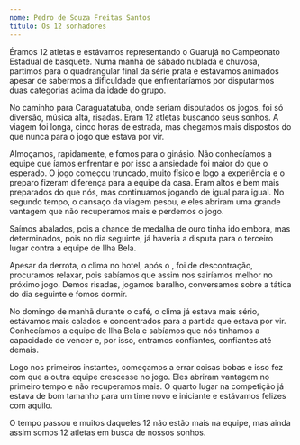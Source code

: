 ```yaml
---
nome: Pedro de Souza Freitas Santos
titulo: Os 12 sonhadores
---
```


Éramos 12 atletas e estávamos representando o Guarujá no Campeonato Estadual de basquete. Numa manhã de sábado nublada e chuvosa, partimos para o quadrangular final da série prata e estávamos animados apesar de sabermos a dificuldade que enfrentaríamos por disputarmos duas categorias acima da idade do grupo.

No caminho para Caraguatatuba, onde seriam disputados os jogos, foi só diversão, música alta, risadas.  Eram 12 atletas buscando seus sonhos. A viagem foi longa, cinco  horas de estrada, mas chegamos mais dispostos do que nunca para o jogo que estava por vir.

Almoçamos, rapidamente,  e fomos para o ginásio. Não conhecíamos a equipe que íamos enfrentar e por isso a ansiedade foi maior do que o esperado. O jogo começou truncado, muito físico e logo a experiência e o preparo fizeram diferença para a equipe da casa. Eram altos e bem mais preparados do que nós, mas continuamos jogando de igual para igual. No segundo tempo,  o cansaço da viagem pesou,  e eles abriram uma grande vantagem que não recuperamos mais e perdemos o jogo.

Saímos abalados, pois a chance de medalha de ouro tinha ido embora, mas determinados,  pois no dia seguinte,  já haveria a disputa para o terceiro lugar contra a equipe de Ilha Bela.

Apesar da derrota,  o clima no hotel, após o ,  foi de descontração, procuramos relaxar,  pois sabíamos que assim nos sairíamos melhor no próximo jogo. Demos risadas, jogamos baralho, conversamos sobre a tática do dia seguinte e fomos dormir.

No domingo de manhã durante o café, o clima já estava mais sério, estávamos mais calados e concentrados para a partida que estava por vir. Conhecíamos a equipe de Ilha Bela e sabíamos que nós tínhamos a capacidade de vencer e, por isso,  entramos confiantes, confiantes até demais.

Logo nos primeiros instantes, começamos a errar coisas bobas e isso fez com que a outra equipe crescesse no jogo. Eles abriram vantagem no primeiro tempo e não recuperamos mais. O quarto lugar na competição já estava de bom tamanho para um time novo e iniciante e estávamos felizes com aquilo.

O tempo passou e muitos daqueles 12 não estão mais na equipe, mas ainda assim somos 12 atletas em busca de nossos sonhos.
